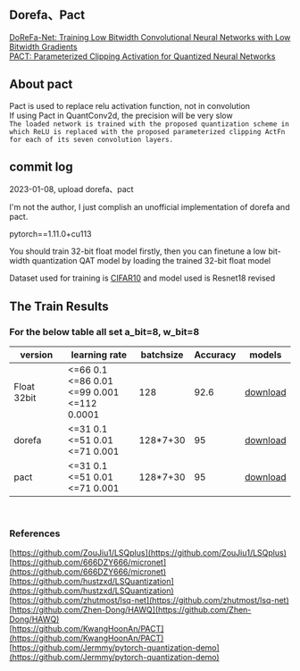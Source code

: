 ## Dorefa、Pact<br>
[DoReFa-Net: Training Low Bitwidth Convolutional Neural Networks with Low Bitwidth Gradients](https://arxiv.org/abs/1606.06160) <br>
[PACT: Parameterized Clipping Activation for Quantized Neural Networks](https://arxiv.org/abs/1805.06085)<br>

## About pact
Pact is used to replace relu activation function, not in convolution<br>
If using Pact in QuantConv2d, the precision will be very slow<br>
`
The loaded network is trained with the proposed
quantization scheme in which ReLU is replaced with the proposed parameterized clipping ActFn for
each of its seven convolution layers.
` <br>

## commit log<br>
2023-01-08, upload dorefa、pact<br>

I'm not the author, I just complish an unofficial implementation of dorefa and pact.<br>

pytorch==1.11.0+cu113<br>

You should train 32-bit float model firstly, then you can finetune a low bit-width quantization QAT model by loading the trained 32-bit float model<br>

Dataset used for training is [CIFAR10](https://share.weiyun.com/o5wmm1hk) and model used is Resnet18 revised<br>

## The Train Results 
### For the below table all set a_bit=8, w_bit=8
| version | learning rate | batchsize | Accuracy | models
| ------  | ------ | ------ | ------  | ------ |
| Float 32bit| <=66 0.1<br><=86 0.01<br><=99 0.001<br><=112 0.0001 | 128 | 92.6 | [download](https://share.weiyun.com/g7P6cL23) |
| dorefa | <=31 0.1<br><=51 0.01<br><=71 0.001| 128*7+30 | 95 | [download](https://share.weiyun.com/2wEeFGaX) |
| pact | <=31 0.1<br><=51 0.01<br><=71 0.001| 128*7+30 | 95 | [download](https://share.weiyun.com/msSItAk5) |
<br>




### References<br>
[https://github.com/ZouJiu1/LSQplus](https://github.com/ZouJiu1/LSQplus)<br>
[https://github.com/666DZY666/micronet](https://github.com/666DZY666/micronet)<br>
[https://github.com/hustzxd/LSQuantization](https://github.com/hustzxd/LSQuantization)<br>
[https://github.com/zhutmost/lsq-net](https://github.com/zhutmost/lsq-net)<br>
[https://github.com/Zhen-Dong/HAWQ](https://github.com/Zhen-Dong/HAWQ)<br>
[https://github.com/KwangHoonAn/PACT](https://github.com/KwangHoonAn/PACT)<br>
[https://github.com/Jermmy/pytorch-quantization-demo](https://github.com/Jermmy/pytorch-quantization-demo)<br>